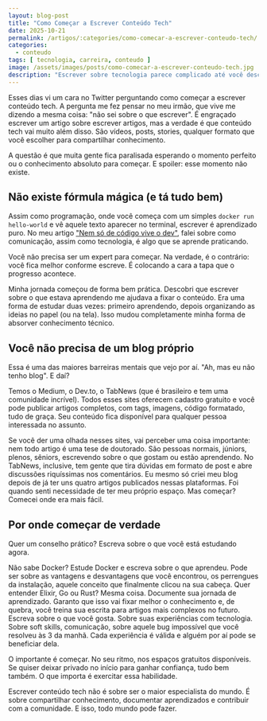 ```yaml
---
layout: blog-post
title: "Como Começar a Escrever Conteúdo Tech"
date: 2025-10-21
permalink: /artigos/:categories/como-comecar-a-escrever-conteudo-tech/
categories:
  - conteudo
tags: [ tecnologia, carreira, conteudo ]
image: /assets/images/posts/como-comecar-a-escrever-conteudo-tech.jpg
description: "Escrever sobre tecnologia parece complicado até você descobrir que não precisa ser especialista para começar. A barreira muitas vezes não é falta de conhecimento, mas a crença de que precisa saber tudo antes de compartilhar qualquer coisa. É aquela voz na cabeça dizendo que seu conteúdo precisa ser perfeito, completo, revolucionário, quando na verdade, a maioria das pessoas só quer entender conceitos de forma clara e acessível."
---
```


Esses dias vi um cara no Twitter perguntando como começar a escrever conteúdo tech. A pergunta me fez pensar no meu
irmão, que vive me dizendo a mesma coisa: "não sei sobre o que escrever". É engraçado escrever um artigo sobre escrever
artigos, mas a verdade é que conteúdo tech vai muito além disso. São vídeos, posts, stories, qualquer formato que você
escolher para compartilhar conhecimento.

A questão é que muita gente fica paralisada esperando o momento perfeito ou o conhecimento absoluto para começar. E
spoiler: esse momento não existe.

## Não existe fórmula mágica (e tá tudo bem)

Assim como programação, onde você começa com um simples `docker run hello-world` e vê aquele texto aparecer no terminal,
escrever é aprendizado puro. No meu
artigo ["Nem só de código vive o dev"](/artigos/carreira/nem-so-de-codigo-vive-o-dev), falei sobre como comunicação,
assim como tecnologia, é algo que se aprende praticando.

Você não precisa ser um expert para começar. Na verdade, é o contrário: você fica melhor conforme escreve. É colocando a
cara a tapa que o progresso acontece.

Minha jornada começou de forma bem prática. Descobri que escrever sobre o que estava aprendendo me ajudava a fixar o
conteúdo. Era uma forma de estudar duas vezes: primeiro aprendendo, depois organizando as ideias no papel (ou na tela).
Isso mudou completamente minha forma de absorver conhecimento técnico.

## Você não precisa de um blog próprio

Essa é uma das maiores barreiras mentais que vejo por aí. "Ah, mas eu não tenho blog". E daí?

Temos o Medium, o Dev.to, o TabNews (que é brasileiro e tem uma comunidade incrível). Todos esses sites oferecem
cadastro gratuito e você pode publicar artigos completos, com tags, imagens, código formatado, tudo de graça. Seu
conteúdo fica disponível para qualquer pessoa interessada no assunto.

Se você der uma olhada nesses sites, vai perceber uma coisa importante: nem todo artigo é uma tese de doutorado. São
pessoas normais, júniors, plenos, sêniors, escrevendo sobre o que gostam ou estão aprendendo. No TabNews, inclusive, tem
gente que tira dúvidas em formato de post e abre discussões riquíssimas nos comentários. Eu mesmo só criei meu blog
depois de já ter uns quatro artigos publicados nessas plataformas. Foi quando senti
necessidade de ter meu próprio espaço. Mas começar? Comecei onde era mais fácil.

## Por onde começar de verdade

Quer um conselho prático? Escreva sobre o que você está estudando agora.

Não sabe Docker? Estude Docker e escreva sobre o que aprendeu. Pode ser sobre as vantagens e desvantagens que você
encontrou, os perrengues da instalação, aquele conceito que finalmente clicou na sua cabeça. Quer entender Elixir, Go ou
Rust? Mesma coisa. Documente sua jornada de aprendizado. Garanto que isso vai fixar melhor o
conhecimento e, de quebra, você treina sua escrita para artigos mais complexos no futuro. Escreva sobre o que você
gosta. Sobre suas experiências com tecnologia. Sobre soft skills, comunicação, sobre aquele bug
impossível que você resolveu às 3 da manhã. Cada experiência é válida e alguém por aí pode se beneficiar dela.

O importante é começar. No seu ritmo, nos espaços gratuitos disponíveis. Se quiser deixar privado no início para ganhar
confiança, tudo bem também. O que importa é exercitar essa habilidade.

Escrever conteúdo tech não é sobre ser o maior
especialista do mundo. É sobre compartilhar conhecimento, documentar
aprendizados e contribuir com a comunidade. E isso, todo mundo pode fazer.
